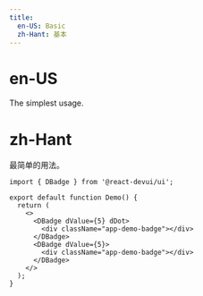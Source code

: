 ```yaml
---
title:
  en-US: Basic
  zh-Hant: 基本
---
```


# en-US

The simplest usage.

# zh-Hant

最简单的用法。

```tsx
import { DBadge } from '@react-devui/ui';

export default function Demo() {
  return (
    <>
      <DBadge dValue={5} dDot>
        <div className="app-demo-badge"></div>
      </DBadge>
      <DBadge dValue={5}>
        <div className="app-demo-badge"></div>
      </DBadge>
    </>
  );
}
```
